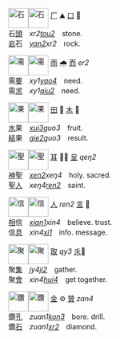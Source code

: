 <img id=石 alt=石 height=40 src=https://f.2cn.cn/hanzi/svg/77F3.svg
align=middle><img alt=石 height=40 src=https://f.2cn.cn/a/zi-svg/77F3swjz2856.svg
align=middle> [厂]() ⛰️ [口]() 🗿   
石[頭]()　_xr2[tou2]()_　stone.  
[岩]()石　_[yan2]()xr2_　rock.   
<!--石油-->

<img id=需 alt=需 height=40 src=https://f.2cn.cn/hanzi/svg/9700.svg
align=middle><img alt=需 height=40 src=https://f.2cn.cn/a/zi-svg/9700swjz16359.svg
align=middle> [雨]() 🌧 [而]() _er2_    
需[要]()　_xy1[yao4]()_　need.   
需[求]()　_xy1[qiu2]()_　need.   

<img id=果 alt=果 height=40 src=https://f.2cn.cn/hanzi/svg/679C.svg
align=middle><img alt=果 height=40 src=https://f.2cn.cn/a/zi-svg/679Cswjz7509.svg
align=middle> [田]() 🍊 [木]() 🌳   
[水]()果　_[xui3]()guo3_　fruit.   
[結]()果　_[gie2]()guo3_　result.   

<img id=聖 alt=聖 height=40 src=https://f.2cn.cn/hanzi/svg/8056.svg
align=middle><img alt=聖 height=40 src=https://f.2cn.cn/a/zi-svg/8056swjz62638.svg
align=middle> [耳]() 👂🏻 [呈]() _qeŋ2_   
[神]()聖　_[xen2]()xeŋ4_　holy. sacred.   
聖[人]()　_xeŋ4[ren2]()_　saint.   

<img id=信 alt=信 height=40 src=https://f.2cn.cn/hanzi/svg/4FE1.svg
align=middle><img alt=信 height=40 src=https://f.2cn.cn/a/zi-svg/4FE1swjz9926.svg
align=middle> [人]() _ren2_ [言]() 💬   
[相]()信　_[xiaŋ1]()xin4_　believe. trust.   
信[息]()　_xin4[xi1]()_　info. message.  

<img id=聚 alt=聚 height=40 src=https://f.2cn.cn/hanzi/svg/805A.svg
align=middle><img alt=聚 height=40 src=https://f.2cn.cn/a/zi-svg/805Aswjz16263.svg
align=middle> [取]() _qy3_ [乑]()👥   
聚[集]()　_jy4[ji2]()_　gather.   
聚[會]()　_xin4[hui4]()_　get together.  



<img id=鑽 alt=鑽 height=40 src=https://f.2cn.cn/hanzi/svg/947D.svg
align=middle><img alt=鑽 height=40 src=https://f.2cn.cn/a/zi-svg/947Dswjz77134.svg
align=middle> [金]() ⚙️ [贊]() _zan4_   
鑽[孔]()　_zuan1[koŋ3]()_　bore. drill.   
鑽[石](#石)　_zuan1[xr2](#石)_　diamond.  



